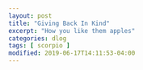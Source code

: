 ```yaml
---
layout: post
title: "Giving Back In Kind"
excerpt: "How you like them apples"
categories: dlog
tags: [ scorpio ]
modified: 2019-06-17T14:11:53-04:00
---
```

